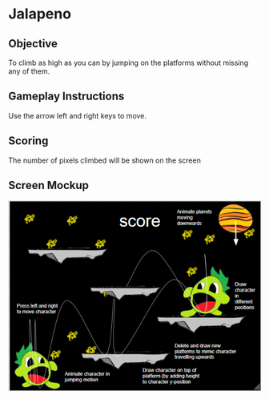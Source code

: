# Jalapeno
## Objective 
To climb as high as you can by jumping on the platforms
without missing any of them. 
## Gameplay Instructions
Use the arrow left and right keys to move. 
## Scoring 
The number of pixels climbed will be shown on the screen
## Screen Mockup
![image](https://github.com/StRobertCHSCS/final-project-forest-joey/blob/master/images/mockup.png)
